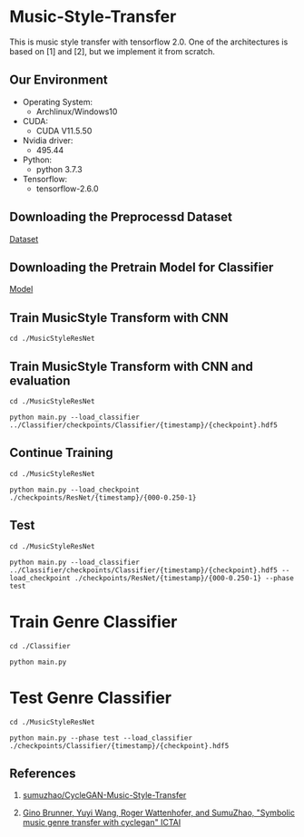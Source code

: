 # Music-Style-Transfer

This is music style transfer with tensorflow 2.0. One of the architectures is based on [1] and [2], but we implement it from scratch. 

## Our Environment
- Operating System:
  - Archlinux/Windows10
- CUDA:
  - CUDA V11.5.50 
- Nvidia driver:
  - 495.44
- Python:
  - python 3.7.3
- Tensorflow:
  - tensorflow-2.6.0

## Downloading the Preprocessd Dataset
[Dataset](https://drive.google.com/drive/u/2/folders/1BhQ58MjpiCXUqKqYfO4cEN1vw9FVZoEU)
## Downloading the Pretrain Model for Classifier
[Model](https://drive.google.com/drive/u/2/folders/14JcMWwWwcgDP3kXNV7HsmVgcKLiHBwJI)

## Train MusicStyle Transform with CNN 
```
cd ./MusicStyleResNet
```
## Train MusicStyle Transform with CNN and evaluation
```
cd ./MusicStyleResNet
```
```
python main.py --load_classifier ../Classifier/checkpoints/Classifier/{timestamp}/{checkpoint}.hdf5
```
## Continue Training
```
cd ./MusicStyleResNet
```
```
python main.py --load_checkpoint ./checkpoints/ResNet/{timestamp}/{000-0.250-1}
```
## Test
```
cd ./MusicStyleResNet
```
```
python main.py --load_classifier ../Classifier/checkpoints/Classifier/{timestamp}/{checkpoint}.hdf5 --load_checkpoint ./checkpoints/ResNet/{timestamp}/{000-0.250-1} --phase test
```

# Train Genre Classifier 
```
cd ./Classifier
```
```
python main.py
```
# Test Genre Classifier
```
cd ./MusicStyleResNet
```
```
python main.py --phase test --load_classifier ./checkpoints/Classifier/{timestamp}/{checkpoint}.hdf5
```

## References

1. [sumuzhao/CycleGAN-Music-Style-Transfer](https://github.com/sumuzhao/CycleGAN-Music-Style-Transfer)

2. [Gino Brunner, Yuyi Wang, Roger Wattenhofer, and SumuZhao, "Symbolic music genre transfer with cyclegan" ICTAI](https://arxiv.org/abs/1809.07575)
